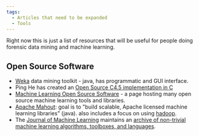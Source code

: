 ```yaml
---
tags:
  - Articles that need to be expanded
  - Tools
---
```

Right now this is just a list of resources that will be useful for
people doing forensic data mining and machine learning.

## Open Source Software

* [Weka](https://www.cs.waikato.ac.nz/ml/weka/) data mining toolkit -
  java, has programmatic and GUI interface.
* Ping He has created an [Open Source C4.5 implementation in C](https://code.google.com/archive/p/fc45)
* [Machine Learning Open Source Software](https://mloss.org) - a page
  hosting many open source machine learning tools and libraries.
* [Apache Mahout](https://mahout.apache.org//): goal is to "build
  scalable, Apache licensed machine learning libraries" (java). also
  includes a focus on using [hadoop](https://hadoop.apache.org/).
* The [Journal of Machine Learning](https://jmlr.csail.mit.edu/)
  maintains an [archive of non-trivial machine learning algorithms, toolboxes, and languages](https://jmlr.csail.mit.edu/mloss/).
